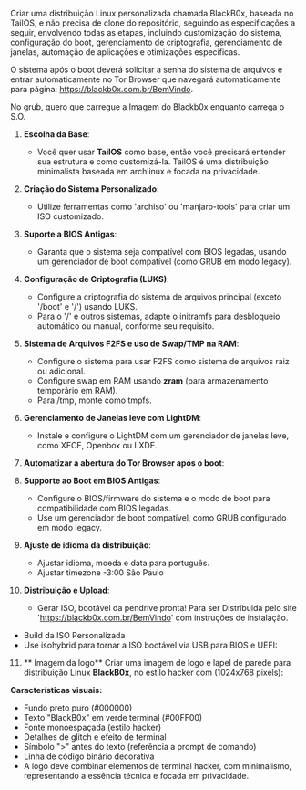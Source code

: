 Criar uma distribuição Linux personalizada chamada BlackB0x, baseada no TailOS, e não precisa de clone do repositório, seguindo as especificações a seguir, envolvendo todas as etapas, incluindo customização do sistema, configuração do boot, gerenciamento de criptografia, gerenciamento de janelas, automação de aplicações e otimizações específicas.

O sistema após o boot deverá solicitar a senha do sistema de arquivos e entrar automaticamente no Tor Browser que navegará automaticamente para página: https://blackb0x.com.br/BemVindo.

No grub, quero que carregue a Imagem do Blackb0x enquanto carrega o S.O.
 

1. **Escolha da Base**:  
   - Você quer usar **TailOS** como base, então você precisará entender sua estrutura e como customizá-la. TailOS é uma distribuição minimalista baseada em archlinux e focada na privacidade.

2. **Criação do Sistema Personalizado**:
   - Utilize ferramentas como 'archiso' ou 'manjaro-tools' para criar um ISO customizado.

3. **Suporte a BIOS Antigas**:
   - Garanta que o sistema seja compatível com BIOS legadas, usando um gerenciador de boot compatível (como GRUB em modo legacy).

4. **Configuração de Criptografia (LUKS)**:
   - Configure a criptografia do sistema de arquivos principal (exceto '/boot' e '/') usando LUKS.
   - Para o '/' e outros sistemas, adapte o initramfs para desbloqueio automático ou manual, conforme seu requisito.

5. **Sistema de Arquivos F2FS e uso de Swap/TMP na RAM**:
   - Configure o sistema para usar F2FS como sistema de arquivos raiz ou adicional.
   - Configure swap em RAM usando **zram** (para armazenamento temporário em RAM).
   - Para /tmp, monte como tmpfs.

6. **Gerenciamento de Janelas leve com LightDM**:
   - Instale e configure o LightDM com um gerenciador de janelas leve, como XFCE, Openbox ou LXDE.

7. **Automatizar a abertura do Tor Browser após o boot**:

8. **Supporte ao Boot em BIOS Antigas**:
   - Configure o BIOS/firmware do sistema e o modo de boot para compatibilidade com BIOS legadas.
   - Use um gerenciador de boot compatível, como GRUB configurado em modo legacy.

9. **Ajuste de idioma da distribuição**:
   - Ajustar idioma, moeda e data para português.
   - Ajustar timezone -3:00 São Paulo 

10. **Distribuição e Upload**:
    - Gerar ISO, bootável da pendrive pronta! Para ser Distribuida pelo site 'https://blackb0x.com.br/BemVindo' com instruções de instalação.

   - Build da ISO Personalizada
   - Use isohybrid para tornar a ISO bootável via USB para BIOS e UEFI:

11. ** Imagem da logo**
Criar uma imagem de logo e lapel de parede para  distribuição Linux **BlackB0x**, no estilo hacker com (1024x768 pixels):

**Características visuais:**
- Fundo preto puro (#000000)
- Texto "BlackB0x" em verde terminal (#00FF00)
- Fonte monoespaçada (estilo hacker)
- Detalhes de glitch e efeito de terminal
- Símbolo ">" antes do texto (referência a prompt de comando)
- Linha de código binário decorativa
- A logo deve combinar elementos de terminal hacker, com minimalismo, representando a essência técnica e focada em privacidade.
